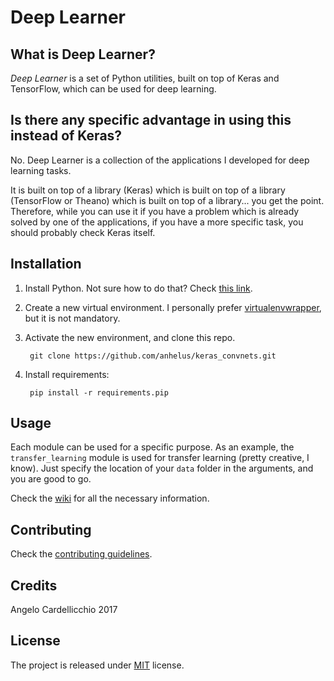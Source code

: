 ﻿# Deep Learner

## What is Deep Learner?

*Deep Learner* is a set of Python utilities, built on top of Keras and TensorFlow, which can be used for deep learning.

## Is there any specific advantage in using this instead of Keras?

No. Deep Learner is a collection of the applications I developed for deep learning tasks.

It is built on top of a library (Keras) which is built on top of a library (TensorFlow or Theano) which is built on top of a library... you get the point. Therefore, while you can use it if you have a problem which is already solved by one of the applications, if you have a more specific task, you should probably check Keras itself.

## Installation

1. Install Python. Not sure how to do that? Check [this link](https://www.python.org/).
2. Create a new virtual environment. I personally prefer [virtualenvwrapper](https://virtualenvwrapper.readthedocs.io/en/latest/), but it is not mandatory.
3. Activate the new environment, and clone this repo.

        git clone https://github.com/anhelus/keras_convnets.git

4. Install requirements:

        pip install -r requirements.pip

## Usage

Each module can be used for a specific purpose. As an example, the `transfer_learning` module is used for transfer learning (pretty creative, I know). Just specify the location of your `data` folder in the arguments, and you are good to go.

Check the [wiki](https://github.com/anhelus/deep_learner/wiki) for all the necessary information.

## Contributing

Check the [contributing guidelines](https://github.com/anhelus/deep_learner/blob/master/contributing.md).

## Credits

Angelo Cardellicchio 2017

## License

The project is released under [MIT](https://opensource.org/licenses/MIT) license.
